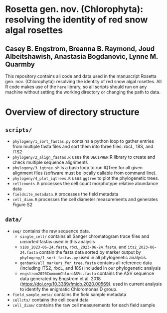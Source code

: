 # Rosetta gen. nov. (Chlorophyta): resolving the identity of red snow algal rosettes
## Casey B. Engstrom, Breanna B. Raymond, Joud Albeitshawish, Anastasia Bogdanovic, Lynne M. Quarmby

<!-- badges: start -->
<!-- badges: end -->


This repository contains all code and data used in the manuscript Rosetta gen. nov. (Chlorophyta): resolving the identity of red snow algal rosettes. All R code makes use of the `here` library, so all scripts should run on any machine without setting the working directory or changing the path to data. 

# Overview of directory structure

## `scripts/`

* `phylogeny/1_sort_fastas.py` contains a python loop to gather entries from multiple fasta files and sort them into three files: rbcL, 18S, and ITS2
* `phylogeny/2_align_fastas.R` uses the `DECIPHER` R library to create and check multiple sequence alignments
* `phylogeny/3_iqtree.sh` is a bash loop to run IQTree for all given alignment files (software must be locally callable from command line). 
* `phylogeny/4_plot_iqtrees.R` uses `ggtree` to plot the phylogenetic trees. 
* `cellcounts.R` processes the cell count morphotype relative abundance data
* `fieldsite_metadata.R` processes the field metadata
* `cell_diam.R` processes the cell diameter measurements and generates Figure S2

## `data/`

* `seq/` contains the raw sequence data. 
  * `single_cell/` contains all Sanger chromatogram trace files and unsorted fastas used in this analysis
  * `x18s_2023-06-24.fasta`, `rbcL_2023-06-24.fasta`, and `its2_2023-06-24.fasta` contain the fasta data sorted by marker output by `phylogeny/1_sort_fastas.py` used in all phylogenetic analysis.
  * `genbank/all_markers_for_tree.fasta` contains all reference data (including ITS2, rbcL, and 18S) included in our phylogenetic analysis
  * `engstrom2020CommonChloroASVs.fasta` contains the ASV sequence data generated by Engstrom et al. 2018 (https://doi.org/10.3389/fmicb.2020.00569), used in current analysis to identify the enigmatic Chloromonas D group. 
* `field_sample_meta/` contains the field sample metadata
* `cellcts/` contains the cell count data
* `cell_diam/` contains the raw cell measurements for each field sample
